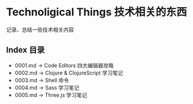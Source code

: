 # Technoligical Things 技术相关的东西

记录、总结一些技术相关内容




## Index 目录
* 0001.md -> Code Editors 四大编辑器攻略
* 0002.md -> Clojure & ClojureScript 学习笔记
* 0003.md -> Shell 命令
* 0004.md -> Sass 学习笔记
* 0005.md -> Three.js 学习笔记